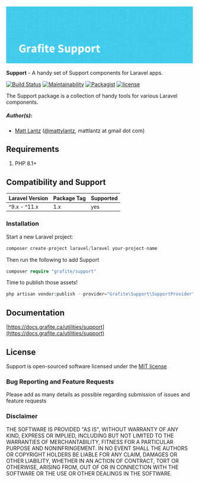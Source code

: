 ![Grafite Support](GrafiteSupport-banner.png)

**Support** - A handy set of Support components for Laravel apps.

[![Build Status](https://github.com/GrafiteInc/Support/workflows/PHP%20Package%20Tests/badge.svg?branch=main)](https://github.com/GrafiteInc/Support/actions?query=workflow%3A%22PHP+Package+Tests%22)
[![Maintainability](https://api.codeclimate.com/v1/badges/a90e41bd64d41508ef0e/maintainability)](https://codeclimate.com/github/GrafiteInc/Support/maintainability)
[![Packagist](https://img.shields.io/packagist/dt/grafite/support.svg)](https://packagist.org/packages/grafite/support)
[![license](https://img.shields.io/github/license/mashape/apistatus.svg)](https://packagist.org/packages/grafite/support)

The Support package is a collection of handy tools for various Laravel components.

##### Author(s):
* [Matt Lantz](https://github.com/mlantz) ([@mattylantz](http://twitter.com/mattylantz), mattlantz at gmail dot com)

## Requirements

1. PHP 8.1+

## Compatibility and Support

| Laravel Version | Package Tag | Supported |
|-----------------|-------------|-----------|
| ^9.x - ^11.x | 1.x | yes |

### Installation

Start a new Laravel project:
```php
composer create-project laravel/laravel your-project-name
```

Then run the following to add Support
```php
composer require "grafite/support"
```

Time to publish those assets!
```php
php artisan vendor:publish --provider="Grafite\Support\SupportProvider"
```

## Documentation

[https://docs.grafite.ca/utilities/support](https://docs.grafite.ca/utilities/support)

## License
Support is open-sourced software licensed under the [MIT license](http://opensource.org/licenses/MIT)

### Bug Reporting and Feature Requests
Please add as many details as possible regarding submission of issues and feature requests

### Disclaimer
THE SOFTWARE IS PROVIDED "AS IS", WITHOUT WARRANTY OF ANY KIND, EXPRESS OR IMPLIED, INCLUDING BUT NOT LIMITED TO THE WARRANTIES OF MERCHANTABILITY, FITNESS FOR A PARTICULAR PURPOSE AND NONINFRINGEMENT. IN NO EVENT SHALL THE AUTHORS OR COPYRIGHT HOLDERS BE LIABLE FOR ANY CLAIM, DAMAGES OR OTHER LIABILITY, WHETHER IN AN ACTION OF CONTRACT, TORT OR OTHERWISE, ARISING FROM, OUT OF OR IN CONNECTION WITH THE SOFTWARE OR THE USE OR OTHER DEALINGS IN THE SOFTWARE.
